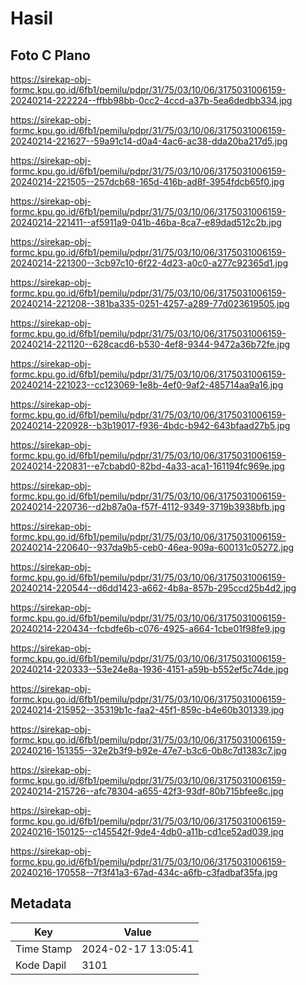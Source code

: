 # Hasil

## Foto C Plano

https://sirekap-obj-formc.kpu.go.id/6fb1/pemilu/pdpr/31/75/03/10/06/3175031006159-20240214-222224--ffbb98bb-0cc2-4ccd-a37b-5ea6dedbb334.jpg

https://sirekap-obj-formc.kpu.go.id/6fb1/pemilu/pdpr/31/75/03/10/06/3175031006159-20240214-221627--59a91c14-d0a4-4ac6-ac38-dda20ba217d5.jpg

https://sirekap-obj-formc.kpu.go.id/6fb1/pemilu/pdpr/31/75/03/10/06/3175031006159-20240214-221505--257dcb68-165d-416b-ad8f-3954fdcb65f0.jpg

https://sirekap-obj-formc.kpu.go.id/6fb1/pemilu/pdpr/31/75/03/10/06/3175031006159-20240214-221411--af5911a9-041b-46ba-8ca7-e89dad512c2b.jpg

https://sirekap-obj-formc.kpu.go.id/6fb1/pemilu/pdpr/31/75/03/10/06/3175031006159-20240214-221300--3cb97c10-6f22-4d23-a0c0-a277c92365d1.jpg

https://sirekap-obj-formc.kpu.go.id/6fb1/pemilu/pdpr/31/75/03/10/06/3175031006159-20240214-221208--381ba335-0251-4257-a289-77d023619505.jpg

https://sirekap-obj-formc.kpu.go.id/6fb1/pemilu/pdpr/31/75/03/10/06/3175031006159-20240214-221120--628cacd6-b530-4ef8-9344-9472a36b72fe.jpg

https://sirekap-obj-formc.kpu.go.id/6fb1/pemilu/pdpr/31/75/03/10/06/3175031006159-20240214-221023--cc123069-1e8b-4ef0-9af2-485714aa9a16.jpg

https://sirekap-obj-formc.kpu.go.id/6fb1/pemilu/pdpr/31/75/03/10/06/3175031006159-20240214-220928--b3b19017-f936-4bdc-b942-643bfaad27b5.jpg

https://sirekap-obj-formc.kpu.go.id/6fb1/pemilu/pdpr/31/75/03/10/06/3175031006159-20240214-220831--e7cbabd0-82bd-4a33-aca1-161194fc969e.jpg

https://sirekap-obj-formc.kpu.go.id/6fb1/pemilu/pdpr/31/75/03/10/06/3175031006159-20240214-220736--d2b87a0a-f57f-4112-9349-3719b3938bfb.jpg

https://sirekap-obj-formc.kpu.go.id/6fb1/pemilu/pdpr/31/75/03/10/06/3175031006159-20240214-220640--937da9b5-ceb0-46ea-909a-600131c05272.jpg

https://sirekap-obj-formc.kpu.go.id/6fb1/pemilu/pdpr/31/75/03/10/06/3175031006159-20240214-220544--d6dd1423-a662-4b8a-857b-295ccd25b4d2.jpg

https://sirekap-obj-formc.kpu.go.id/6fb1/pemilu/pdpr/31/75/03/10/06/3175031006159-20240214-220434--fcbdfe6b-c076-4925-a664-1cbe01f98fe9.jpg

https://sirekap-obj-formc.kpu.go.id/6fb1/pemilu/pdpr/31/75/03/10/06/3175031006159-20240214-220333--53e24e8a-1936-4151-a59b-b552ef5c74de.jpg

https://sirekap-obj-formc.kpu.go.id/6fb1/pemilu/pdpr/31/75/03/10/06/3175031006159-20240214-215952--35319b1c-faa2-45f1-859c-b4e60b301339.jpg

https://sirekap-obj-formc.kpu.go.id/6fb1/pemilu/pdpr/31/75/03/10/06/3175031006159-20240216-151355--32e2b3f9-b92e-47e7-b3c6-0b8c7d1383c7.jpg

https://sirekap-obj-formc.kpu.go.id/6fb1/pemilu/pdpr/31/75/03/10/06/3175031006159-20240214-215726--afc78304-a655-42f3-93df-80b715bfee8c.jpg

https://sirekap-obj-formc.kpu.go.id/6fb1/pemilu/pdpr/31/75/03/10/06/3175031006159-20240216-150125--c145542f-9de4-4db0-a11b-cd1ce52ad039.jpg

https://sirekap-obj-formc.kpu.go.id/6fb1/pemilu/pdpr/31/75/03/10/06/3175031006159-20240216-170558--7f3f41a3-67ad-434c-a6fb-c3fadbaf35fa.jpg


## Metadata

| Key        | Value               |
| ---------- | ------------------- |
| Time Stamp | 2024-02-17 13:05:41 |
| Kode Dapil | 3101                |



